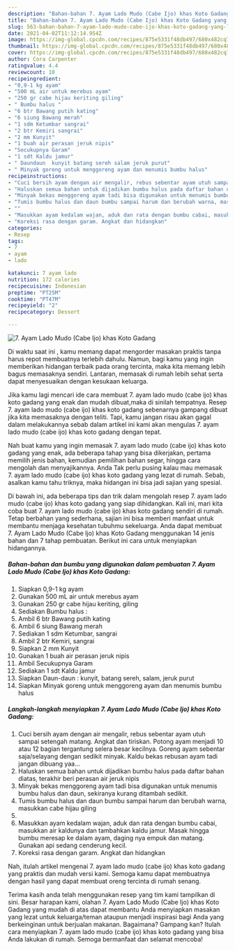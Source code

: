 ```yaml
---
description: "Bahan-bahan 7. Ayam Lado Mudo (Cabe Ijo) khas Koto Gadang yang lezat dan Mudah Dibuat"
title: "Bahan-bahan 7. Ayam Lado Mudo (Cabe Ijo) khas Koto Gadang yang lezat dan Mudah Dibuat"
slug: 563-bahan-bahan-7-ayam-lado-mudo-cabe-ijo-khas-koto-gadang-yang-lezat-dan-mudah-dibuat
date: 2021-04-02T11:12:14.954Z
image: https://img-global.cpcdn.com/recipes/875e5331f48db497/680x482cq70/7-ayam-lado-mudo-cabe-ijo-khas-koto-gadang-foto-resep-utama.jpg
thumbnail: https://img-global.cpcdn.com/recipes/875e5331f48db497/680x482cq70/7-ayam-lado-mudo-cabe-ijo-khas-koto-gadang-foto-resep-utama.jpg
cover: https://img-global.cpcdn.com/recipes/875e5331f48db497/680x482cq70/7-ayam-lado-mudo-cabe-ijo-khas-koto-gadang-foto-resep-utama.jpg
author: Cora Carpenter
ratingvalue: 4.4
reviewcount: 10
recipeingredient:
- "0,9-1 kg ayam"
- "500 mL air untuk merebus ayam"
- "250 gr cabe hijau keriting giling"
- " Bumbu halus "
- "6 btr Bawang putih kating"
- "6 siung Bawang merah"
- "1 sdm Ketumbar sangrai"
- "2 btr Kemiri sangrai"
- "2 mm Kunyit"
- "1 buah air perasan jeruk nipis"
- "Secukupnya Garam"
- "1 sdt Kaldu jamur"
- " Daundaun  kunyit batang sereh salam jeruk purut"
- " Minyak goreng untuk menggoreng ayam dan menumis bumbu halus"
recipeinstructions:
- "Cuci bersih ayam dengan air mengalir, rebus sebentar ayam utuh sampai setengah matang. Angkat dan tiriskan. Potong ayam menjadi 10 atau 12 bagian tergantung selera besar kecilnya. Goreng ayam sebentar saja/selayang dengan sedikit minyak. Kaldu bekas rebusan ayam tadi jangan dibuang yaa..."
- "Haluskan semua bahan untuk dijadikan bumbu halus pada daftar bahan diatas, terakhir beri perasan air jeruk nipis"
- "Minyak bekas menggoreng ayam tadi bisa digunakan untuk menumis bumbu halus dan daun, sekiranya kurang ditambah sedikit."
- "Tumis bumbu halus dan daun bumbu sampai harum dan berubah warna, masukkan cabe hijau giling"
- ""
- "Masukkan ayam kedalam wajan, aduk dan rata dengan bumbu cabai, masukkan air kaldunya dan tambahkan kaldu jamur. Masak hingga bumbu meresap ke dalam ayam, daging nya empuk dan matang. Gunakan api sedang cenderung kecil."
- "Koreksi rasa dengan garam. Angkat dan hidangkan"
categories:
- Resep
tags:
- 7
- ayam
- lado

katakunci: 7 ayam lado 
nutrition: 172 calories
recipecuisine: Indonesian
preptime: "PT25M"
cooktime: "PT47M"
recipeyield: "2"
recipecategory: Dessert

---
```



![7. Ayam Lado Mudo (Cabe Ijo) khas Koto Gadang](https://img-global.cpcdn.com/recipes/875e5331f48db497/680x482cq70/7-ayam-lado-mudo-cabe-ijo-khas-koto-gadang-foto-resep-utama.jpg)

Di waktu  saat ini , kamu memang dapat mengorder masakan praktis tanpa harus repot membuatnya terlebih dahulu. Namun, bagi kamu yang ingin memberikan hidangan terbaik pada orang tercinta, maka kita memang lebih bagus memasaknya sendiri. Lantaran, memasak di rumah lebih sehat serta dapat menyesuaikan dengan kesukaan keluarga.

Jika kamu lagi mencari ide cara membuat 7. ayam lado mudo (cabe ijo) khas koto gadang yang enak dan mudah dibuat,maka di sinilah tempatnya. Resep 7. ayam lado mudo (cabe ijo) khas koto gadang  sebenarnya gampang dibuat jika kita memasaknya dengan teliti. Tapi, kamu jangan risau akan gagal dalam melakukannya 
sebab dalam artikel ini kami akan mengulas 7. ayam lado mudo (cabe ijo) khas koto gadang dengan tepat.  



Nah buat kamu yang ingin memasak 7. ayam lado mudo (cabe ijo) khas koto gadang yang enak, ada beberapa tahap yang bisa dikerjakan, pertama memilih jenis bahan, kemudian pemilihan bahan segar, hingga cara mengolah dan menyajikannya. Anda Tak perlu pusing kalau mau memasak 7. ayam lado mudo (cabe ijo) khas koto gadang yang lezat di rumah. Sebab, asalkan kamu  tahu triknya, maka hidangan ini bisa jadi sajian yang spesial.

Di bawah ini, ada beberapa tips dan trik dalam mengolah resep 7. ayam lado mudo (cabe ijo) khas koto gadang yang siap dihidangkan. Kali ini, mari kita coba buat 7. ayam lado mudo (cabe ijo) khas koto gadang sendiri di rumah. Tetap berbahan yang sederhana, sajian ini bisa memberi manfaat untuk membantu menjaga kesehatan tubuhmu sekeluarga. Anda dapat membuat 7. Ayam Lado Mudo (Cabe Ijo) khas Koto Gadang menggunakan 14 jenis bahan dan 7 tahap pembuatan. Berikut ini cara untuk menyiapkan hidangannya.

<!--inarticleads1-->

##### Bahan-bahan dan bumbu yang digunakan dalam pembuatan 7. Ayam Lado Mudo (Cabe Ijo) khas Koto Gadang:

1. Siapkan 0,9-1 kg ayam
1. Gunakan 500 mL air untuk merebus ayam
1. Gunakan 250 gr cabe hijau keriting, giling
1. Sediakan  Bumbu halus :
1. Ambil 6 btr Bawang putih kating
1. Ambil 6 siung Bawang merah
1. Sediakan 1 sdm Ketumbar, sangrai
1. Ambil 2 btr Kemiri, sangrai
1. Siapkan 2 mm Kunyit
1. Gunakan 1 buah air perasan jeruk nipis
1. Ambil Secukupnya Garam
1. Sediakan 1 sdt Kaldu jamur
1. Siapkan  Daun-daun : kunyit, batang sereh, salam, jeruk purut
1. Siapkan  Minyak goreng untuk menggoreng ayam dan menumis bumbu halus




<!--inarticleads2-->

##### Langkah-langkah menyiapkan 7. Ayam Lado Mudo (Cabe Ijo) khas Koto Gadang:

1. Cuci bersih ayam dengan air mengalir, rebus sebentar ayam utuh sampai setengah matang. Angkat dan tiriskan. Potong ayam menjadi 10 atau 12 bagian tergantung selera besar kecilnya. Goreng ayam sebentar saja/selayang dengan sedikit minyak. Kaldu bekas rebusan ayam tadi jangan dibuang yaa...
1. Haluskan semua bahan untuk dijadikan bumbu halus pada daftar bahan diatas, terakhir beri perasan air jeruk nipis
1. Minyak bekas menggoreng ayam tadi bisa digunakan untuk menumis bumbu halus dan daun, sekiranya kurang ditambah sedikit.
1. Tumis bumbu halus dan daun bumbu sampai harum dan berubah warna, masukkan cabe hijau giling
1. 
1. Masukkan ayam kedalam wajan, aduk dan rata dengan bumbu cabai, masukkan air kaldunya dan tambahkan kaldu jamur. Masak hingga bumbu meresap ke dalam ayam, daging nya empuk dan matang. Gunakan api sedang cenderung kecil.
1. Koreksi rasa dengan garam. Angkat dan hidangkan




Nah, itulah artikel mengenai  7. ayam lado mudo (cabe ijo) khas koto gadang  yang praktis dan mudah versi kami. Semoga kamu dapat membuatnya dengan hasil yang dapat membuat oreng tercinta di rumah senang. 

Terima kasih anda telah menggunakan resep yang tim kami tampilkan di sini. Besar harapan kami, olahan  7. Ayam Lado Mudo (Cabe Ijo) khas Koto Gadang yang mudah di atas dapat membantu Anda menyiapkan masakan yang lezat untuk keluarga/teman ataupun menjadi inspirasi bagi Anda yang berkeinginan untuk berjualan makanan. Bagaimana? Gampang kan? Itulah cara menyiapkan 7. ayam lado mudo (cabe ijo) khas koto gadang yang bisa Anda lakukan di rumah. Semoga bermanfaat dan selamat mencoba!

